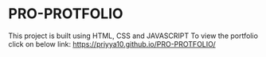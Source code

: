 # PRO-PROTFOLIO
This project is built using HTML, CSS and JAVASCRIPT
To view the portfolio click on below link:
 https://priyya10.github.io/PRO-PROTFOLIO/
